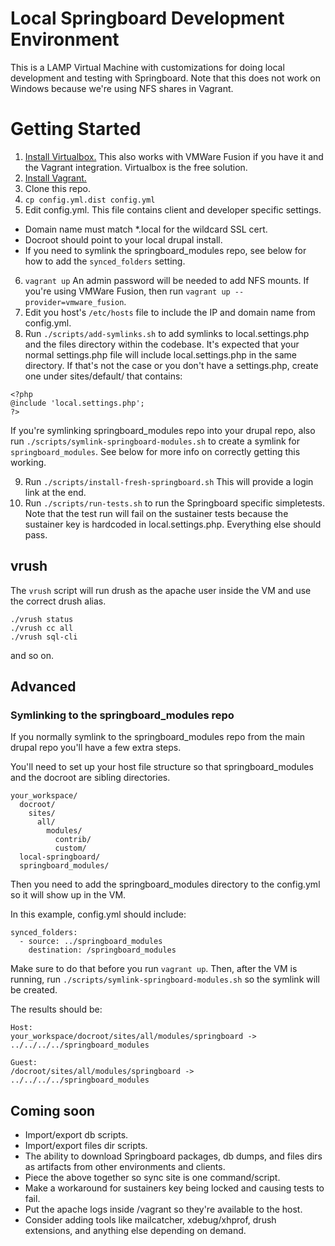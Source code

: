 # Local Springboard Development Environment

This is a LAMP Virtual Machine with customizations for doing local development and testing with Springboard. Note that this does not work on Windows because we're using NFS shares in Vagrant.

# Getting Started

1. [Install Virtualbox.](https://www.virtualbox.org/wiki/Downloads) This also works with VMWare Fusion if you have it and the Vagrant integration. Virtualbox is the free solution.
2. [Install Vagrant.](https://www.vagrantup.com/downloads.html)
3. Clone this repo.
4. `cp config.yml.dist config.yml`
5. Edit config.yml. This file contains client and developer specific settings.
  - Domain name must match *.local for the wildcard SSL cert.
  - Docroot should point to your local drupal install.
  - If you need to symlink the springboard_modules repo, see below for how to add the `synced_folders` setting.
6. `vagrant up` An admin password will be needed to add NFS mounts. If you're using VMWare Fusion, then run `vagrant up --provider=vmware_fusion`.
7. Edit you host's `/etc/hosts` file to include the IP and domain name from config.yml.
8. Run `./scripts/add-symlinks.sh` to add symlinks to local.settings.php and the files directory within the codebase. It's expected that your normal settings.php file will include local.settings.php in the same directory. If that's not the case or you don't have a settings.php, create one under sites/default/ that contains:

````
<?php
@include 'local.settings.php';
?>
````

If you're symlinking springboard_modules repo into your drupal repo, also run `./scripts/symlink-springboard-modules.sh` to create a symlink for `springboard_modules`. See below for more info on correctly getting this working.

9. Run `./scripts/install-fresh-springboard.sh` This will provide a login link at the end.
10. Run `./scripts/run-tests.sh` to run the Springboard specific simpletests. Note that the test run will fail on the sustainer tests because the sustainer key is hardcoded in local.settings.php. Everything else should pass.

## vrush

The `vrush` script will run drush as the apache user inside the VM and use the correct drush alias.

````
./vrush status
./vrush cc all
./vrush sql-cli
````
and so on.

## Advanced

### Symlinking to the springboard_modules repo

If you normally symlink to the springboard_modules repo from the main drupal repo you'll have a few extra steps.

You'll need to set up your host file structure so that springboard_modules and the docroot are sibling directories.

````
your_workspace/
  docroot/
    sites/
      all/
        modules/
          contrib/
          custom/
  local-springboard/
  springboard_modules/

````

Then you need to add the springboard_modules directory to the config.yml so it will show up in the VM.

In this example, config.yml should include:

````
synced_folders:
  - source: ../springboard_modules
    destination: /springboard_modules
````

Make sure to do that before you run `vagrant up`. Then, after the VM is running, run `./scripts/symlink-springboard-modules.sh` so the symlink will be created.

The results should be:

````
Host:
your_workspace/docroot/sites/all/modules/springboard -> ../../../../springboard_modules

Guest:
/docroot/sites/all/modules/springboard -> ../../../../springboard_modules
````

## Coming soon
 - Import/export db scripts.
 - Import/export files dir scripts.
 - The ability to download Springboard packages, db dumps, and files dirs as artifacts from other environments and clients.
 - Piece the above together so sync site is one command/script.
 - Make a workaround for sustainers key being locked and causing tests to fail.
 - Put the apache logs inside /vagrant so they're available to the host.
 - Consider adding tools like mailcatcher, xdebug/xhprof, drush extensions, and anything else depending on demand.
